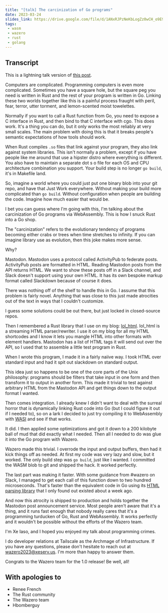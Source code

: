 ```yaml
---
title: "[talk] The carcinization of Go programs"
date: 2023-03-24
slides_link: https://drive.google.com/file/d/1ANxRJPzNeKbLogZz0wCH_o9E9jNLypja/view?usp=sharing
tags:
 - wasm
 - wazero
 - rust
 - golang
---
```


<xeblog-talk-warning></xeblog-talk-warning>

<xeblog-video path="talks/2023/wazero-lightning"></xeblog-video>

## Transcript

<xeblog-conv standalone name="Cadey" mood="enby">This is a lightning
talk version of [this
post](https://xeiaso.net/blog/carcinization-golang).</xeblog-conv>

<xeblog-slide name="2023/wazero-lightning/01" essential></xeblog-slide>

Computers are complicated. Programming computers is even more
complicated. Sometimes you have a square hole, but the square peg you
need is written in Rust and the rest of your program is written in Go.
Linking these two worlds together like this is a painful process
fraught with peril, fear, terror, utter torment, and lemon-scented
moist towelettes.

<xeblog-slide name="2023/wazero-lightning/02"></xeblog-slide>

Normally if you want to call a Rust function from Go, you need to
expose a C interface in Rust, and then bind to that C interface with
cgo. This does work. It's a thing you can do, but it only works the
most reliably at very small scales. The main problem with doing this
is that it breaks people's semantic expectations of how tools should
work.

<xeblog-slide name="2023/wazero-lightning/03"></xeblog-slide>

When Rust compiles `.so` files that link against your program, they
also link against system libraries. This isn't normally a problem,
except if you have people like me around that use a hipster distro
where everything is different. You also have to maintain a separate
dot s o file for each OS and CPU architecture combination you support.
Your build step is no longer `go build`, it's in Makefile land.

<xeblog-slide name="2023/wazero-lightning/04"></xeblog-slide>

So, imagine a world where you could just put one binary blob into your
git repo, and have that Just Work everywhere. Without making your
build more complicated than `go build`. Without configuration when
people are building the code. Imagine how much easier that would be.

<xeblog-slide name="2023/wazero-lightning/05"></xeblog-slide>

I bet you can guess where I'm going with this, I'm talking about the
carcinization of Go programs via WebAssembly. This is how I snuck Rust
into a Go shop.

<xeblog-conv name="Mara" mood="hacker">The "carcinization" refers to
the evolutionary tendency of programs becoming either crabs or trees
when time stretches to infinity. If you can imagine library use as
evolution, then this joke makes more sense.</xeblog-conv>

<xeblog-slide name="2023/wazero-lightning/06"></xeblog-slide>

Why?

<xeblog-slide name="2023/wazero-lightning/07"></xeblog-slide>

Mastodon. Mastodon uses a protocol called ActivityPub to federate
posts. ActivityPub posts are formatted in HTML. Reading Mastodon posts
from the API returns HTML. We want to show these posts off in a Slack
channel, and Slack doesn't support using your own HTML. It has its own
bespoke markup format called Slackdown because of course it does.

<xeblog-slide name="2023/wazero-lightning/08"></xeblog-slide>

There was nothing off of the shelf to handle this in Go. I assume that
this problem is fairly novel. Anything that was close to this just
made atrocities out of the text in ways that I couldn't customize.

<xeblog-conv name="Aoi" mood="wut">I guess some solutions could be out
there, but just locked in closed-source repos.</xeblog-conv>

<xeblog-slide name="2023/wazero-lightning/09"></xeblog-slide>

Then I remembered a Rust library that I use on my blog:
[lol_html](https://docs.rs/lol_html/latest/lol_html/). lol_html is a
streaming HTML parser/rewriter. I use it on my blog for all my HTML
shortcodes and I know it lets you mangle HTML into other formats with
element handlers. Mastodon has a list of HTML tags it will send out
over the API, so I used that to assemble a little test program in
Rust.

<xeblog-slide name="2023/wazero-lightning/10"></xeblog-slide>

When I wrote this program, I made it in a fairly naiive way. I took
HTML over standard input and had it spit out slackdown on standard
output. 

This idea just so happens to be one of the core parts of the Unix
philosophy: programs should be filters that take input in one form and
then transform it to output in another form. This made it trivial to
test against arbitrary HTML from the Mastodon API and get things down
to the output format I wanted.

<xeblog-slide name="2023/wazero-lightning/11"></xeblog-slide>

Then comes integration. I already knew I didn't want to deal with the
surreal horror that is dynamically linking Rust code into Go (but I
could figure it out if I needed to), so on a lark I decided to just
try compiling it to WebAssembly with [WASI](https://wasi.dev) and see
if that works.

<xeblog-slide name="2023/wazero-lightning/12"></xeblog-slide>

It did. I then applied some optimizations and got it down to a 200
kilobyte ball of mud that did exactly what I needed. Then all I needed
to do was glue it into the Go program with Wazero.

<xeblog-slide name="2023/wazero-lightning/13"></xeblog-slide>

Wazero made this trivial. I overrode the input and output buffers,
then had it kick things off as needed. At first my code was very lazy
and slow, but it worked. The only build step was `go build`, just like
I wanted. I committed the WASM blob to git and shipped the hack. It
worked perfectly.

<xeblog-slide name="2023/wazero-lightning/14"></xeblog-slide>

The last part was making it faster. With some guidance from #wazero on
Slack, I managed to get each call of this function down to two hundred
microseconds. That's faster than the equivalent code in Go using its
[HTML parsing library](https://pkg.go.dev/golang.org/x/net/html) that
I only found out existed about a week ago.

<xeblog-slide name="2023/wazero-lightning/15"></xeblog-slide>

And now this atrocity is shipped to production and holds together the
Mastodon post announcement service. Most people aren't aware that it's
a thing, and it runs fast enough that nobody really cares that it's a
programming turducken of Go, Rust and WebAssembly. It works perfectly 
and it wouldn't be possible without the efforts of the Wazero team.

<xeblog-slide name="2023/wazero-lightning/16" essential></xeblog-slide>

I'm Xe Iaso, and I hoped you enjoyed my talk about programming crimes.

I do developer relations at Tailscale as the Archmage of
Infrastructure. If you have any questions, please don't hesitate to
reach out at [wazero2023@xeserv.us](mailto:wazero2023@xeserv.us). I'm
more than happy to answer them.

Congrats to the Wazero team for the 1.0 release! Be well, all!

## With apologies to

- Renee French
- The Rust community
- The Wazero team
- Hbomberguy
